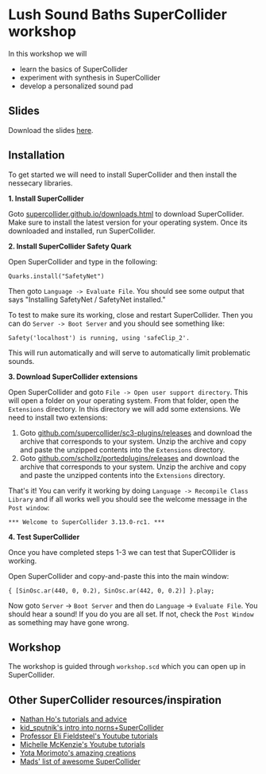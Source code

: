 # Lush Sound Baths SuperCollider workshop

In this workshop we will

- learn the basics of SuperCollider
- experiment with synthesis in SuperCollider
- develop a personalized sound pad


## Slides

Download the slides [here](https://docs.google.com/presentation/d/1O3bxRUxgUh74-HYxpOA3cblAVFEAjmFF7cgtg4bgjUM/edit?usp=sharing).

## Installation

To get started we will need to install SuperCollider and then install the nessecary libraries.

**1. Install SuperCollider**

Goto [supercollider.github.io/downloads.html](https://supercollider.github.io/downloads.html) to download SuperCollider. Make sure to install the latest version for your operating system. Once its downloaded and installed, run SuperCollider.

**2. Install SuperCollider Safety Quark**

Open SuperCollider and type in the following:

```
Quarks.install("SafetyNet")
```


Then goto `Language -> Evaluate File`. You should see some output that says "Installing SafetyNet / SafetyNet installed." 

To test to make sure its working, close and restart SuperCollider. Then you can do `Server -> Boot Server` and you should see something like:

```
Safety('localhost') is running, using 'safeClip_2'.
```

This will run automatically and will serve to automatically limit problematic sounds.

**3. Download SuperCollider extensions**

Open SuperCollider and goto `File -> Open user support directory`. This will open a folder on your operating system. From that folder, open the `Extensions` directory. In this directory we will add some extensions. We need to install two extensions:

1. Goto [github.com/supercollider/sc3-plugins/releases](https://github.com/supercollider/sc3-plugins/releases/tag/Version-3.13.0) and download the archive that corresponds to your system. Unzip the archive and copy and paste the unzipped contents into the `Extensions` directory.
2. Goto [github.com/schollz/portedplugins/releases](https://github.com/schollz/portedplugins/releases/tag/v0.4.5) and download the archive that corresponds to your system. Unzip the archive and copy and paste the unzipped contents into the `Extensions` directory.

That's it! You can verify it working by doing `Language -> Recompile Class Library` and if all works well you should see the welcome message in the `Post window`:

```
*** Welcome to SuperCollider 3.13.0-rc1. ***
```

**4. Test SuperCollider**

Once you have completed steps 1-3 we can test that SuperCOllider is working.

Open SuperCollider and copy-and-paste this into the main window: 

```
{ [SinOsc.ar(440, 0, 0.2), SinOsc.ar(442, 0, 0.2)] }.play;
```

Now goto `Server` -> `Boot Server` and then do `Language` -> `Evaluate File`. You should hear a sound! If you do you are all set. If not, check the `Post Window` as something may have gone wrong.

## Workshop

The workshop is guided through `workshop.scd` which you can open up in SuperCollider.

## Other SuperCollider resources/inspiration

- [Nathan Ho's tutorials and advice](https://nathan.ho.name/posts/supercollider-beginner-advice/)
- [kid_sputnik's intro into norns+SuperCollider](https://medium.com/@kidsputnik/monome-norns-supercollider-and-lua-part-1-d97646306973)
- [Professor Eli Fieldsteel's Youtube tutorials](https://www.youtube.com/c/elifieldsteel/videos)
- [Michelle McKenzie's Youtube tutorials](https://www.youtube.com/c/SoundEngraver/search?query=SuperCollider)
- [Yota Morimoto's amazing creations](https://www.youtube.com/c/yotamorimoto/search?query=SuperCollider)
- [Mads' list of awesome SuperCollider](https://github.com/madskjeldgaard/awesome-supercollider#learning-resources)

